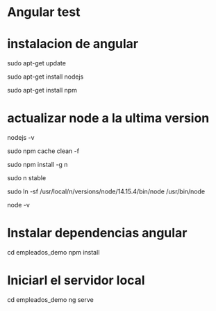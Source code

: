 # Angular test

# instalacion de angular

sudo apt-get update

sudo apt-get install nodejs

sudo apt-get install npm

# actualizar node a la ultima version

nodejs -v

sudo npm cache clean -f

sudo npm install -g n

sudo n stable

sudo ln -sf /usr/local/n/versions/node/14.15.4/bin/node /usr/bin/node

node -v

# Instalar dependencias angular

cd empleados_demo
npm install

# Iniciarl el servidor local

cd empleados_demo
ng serve
